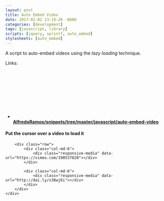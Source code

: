 ```yaml
---
layout: post
title: Auto Embed Video
date: 2017-02-02 13:19:26 -0600
categories: [development]
tags: [javascript, library]
scripts: [jquery, sprintf, auto_embed]
stylesheets: [auto_embed]
---
```

A script to auto-embed videos using the *lazy loading* technique.

Links:

- [<svg class="icon icon-github"><use xlink:href="#github"></use></svg> **AlfredoRamos/snippets/tree/master/javascript/auto-embed-video**](https://github.com/AlfredoRamos/snippets/tree/master/javascript/auto-embed-video)
<div class="col-md-8 col-md-pull-2 col-md-push-2">
	<h4>Put the cursor over a video to load it</h4>
	<div class="row">
		<div class="responsive-media" data-url="https://www.youtube.com/watch?v=Z4C82eyhwgU"></div>

		<div class="row">
			<div class="col-md-6">
				<div class="responsive-media" data-url="https://vimeo.com/190537820"></div>
			</div>

			<div class="col-md-6">
				<div class="responsive-media" data-url="http://dai.ly/x38wj6i"></div>
			</div>
		</div>
	</div>
</div>
